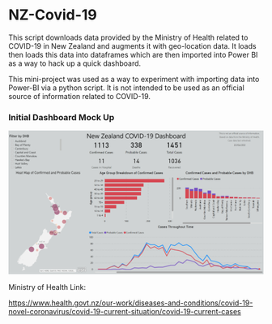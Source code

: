 # NZ-Covid-19

This script downloads data provided by the Ministry of Health related to COVID-19 in New Zealand and augments
it with geo-location data. It loads then loads this data into dataframes which are then imported into Power BI
as a way to hack up a quick dashboard.

This mini-project was used as a way to experiment with importing data into Power-BI via a python script. It is not
intended to be used as an official source of information related to COVID-19.


### Initial Dashboard Mock Up

![Dashboard Example](https://github.com/HarrisonEllerm/NZ-Covid-19/blob/master/Dashboard_Ex.PNG?raw=True)

Ministry of Health Link:

https://www.health.govt.nz/our-work/diseases-and-conditions/covid-19-novel-coronavirus/covid-19-current-situation/covid-19-current-cases





